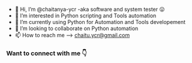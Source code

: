 - 👋 Hi, I’m @chaitanya-ycr -aka software and system tester 😛
- 👀 I’m interested in Python scripting and Tools automation
- 🌱 I’m currently using Python for Automation and Tools developement
- 💞️ I’m looking to collaborate on Python automation
- 📫 How to reach me --> chaitu.ycr@gmail.com

### Want to connect with me 👇

<!---
chaitanya-ycr/chaitanya-ycr is a ✨ special ✨ repository because its `README.md` (this file) appears on your GitHub profile.
You can click the Preview link to take a look at your changes.
--->

